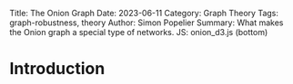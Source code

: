 Title: The Onion Graph
Date: 2023-06-11
Category: Graph Theory
Tags: graph-robustness, theory
Author: Simon Popelier
Summary: What makes the Onion graph a special type of networks.
JS: onion_d3.js (bottom) 

# Introduction

<div id="my_dataviz"></div>